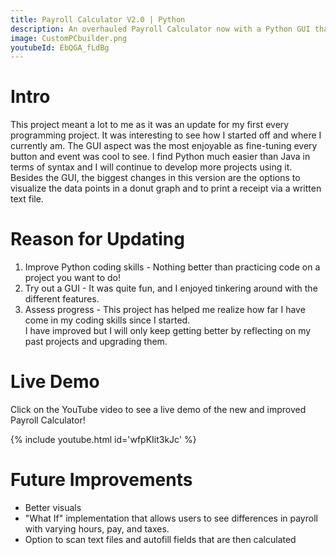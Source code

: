 ```yaml
---
title: Payroll Calculator V2.0 | Python
description: An overhauled Payroll Calculator now with a Python GUI that can render a chart and create a final a receipt via text file.
image: CustomPCbuilder.png
youtubeId: EbQGA_fLdBg
---
```


<link rel="stylesheet" type="text/css" href="video-embed.css">


# Intro

This project meant a lot to me as it was an update for my first every programming project. It was interesting to see how I started off and where I currently am. The GUI aspect was the most enjoyable as fine-tuning every button and event was cool to see. I find Python much easier than Java in terms of syntax and I will continue to develop more projects using it. Besides the GUI, the biggest changes in this version are the options to visualize the data points in a donut graph and to print a receipt via a written text file. 

# Reason for Updating

1. Improve Python  coding skills - Nothing better than practicing code on a project you want to do!
1. Try out a GUI - It was quite fun, and I enjoyed tinkering around with the different features.
1. Assess progress - This project has helped me realize how far I have come in my coding skills since I started. <br> I have improved but I will only keep getting better by reflecting on my past projects and upgrading them.


# Live Demo
Click on the YouTube video to see a live demo of the new and improved Payroll Calculator!

{% include youtube.html id='wfpKIit3kJc' %}



# Future Improvements

* Better visuals
* "What If" implementation that allows users to see differences in payroll with varying hours, pay, and taxes.
* Option to scan text files and autofill fields that are then calculated 


